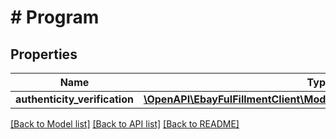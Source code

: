# # Program

## Properties

Name | Type | Description | Notes
------------ | ------------- | ------------- | -------------
**authenticity_verification** | [**\OpenAPI\EbayFulFillmentClient\Model\PostSaleAuthenticationProgram**](PostSaleAuthenticationProgram.md) |  | [optional]

[[Back to Model list]](../../README.md#models) [[Back to API list]](../../README.md#endpoints) [[Back to README]](../../README.md)
